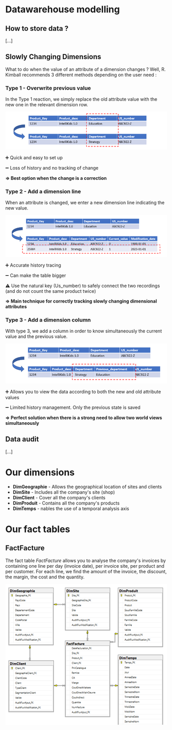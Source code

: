 # Datawarehouse modelling

## How to store data ?

[...]

## Slowly Changing Dimensions

What to do when the value of an attribute of a dimension changes ? Well, R. Kimball recommends 3 different methods depending on the user need :

### Type 1 - Overwrite previous value

In the Type 1 reaction, we simply replace the old attribute value with the new one in the relevant dimension row. 

<p align="center">
  <img src="https://github.com/thomasdaille/Image-Library/blob/master/SCD1.PNG" alt="SCD type 1">
</p>

:heavy_plus_sign: Quick and easy to set up

:heavy_minus_sign: Loss of history and no tracking of change

**=> Best option when the change is a correction**

### Type 2 - Add a dimension line

When an attribute is changed, we enter a new dimension line indicating the new value.

<p align="center">
  <img src="https://github.com/thomasdaille/Image-Library/blob/master/SCD2.PNG" alt="SCD type 2">
</p>

:heavy_plus_sign: Accurate history tracing

:heavy_minus_sign: Can make the table bigger

:warning: Use the natural key (Us_number) to safely connect the two recordings (and do not count the same product twice)

**=> Main technique for correctly tracking slowly changing dimensional attributes**

### Type 3 - Add a dimension column

With type 3, we add a column in order to know simultaneously the current value and the previous value.

<p align="center">
  <img src="https://github.com/thomasdaille/Image-Library/blob/master/SCD3.PNG" alt="SCD type 3">
</p>

:heavy_plus_sign: Allows you to view the data according to both the new and old attribute values

:heavy_minus_sign: Limited history management. Only the previous state is saved

**=> Perfect solution when there is a strong need to allow two world views simultaneously**

## Data audit

[...]

# Our dimensions

- **DimGeographie** - Allows the geographical location of sites and clients
- **DimSite** - Includes all the company's site (shop)
- **DimClient** - Cover all the company's clients
- **DimProduit** - Contains all the company's products
- **DimTemps** - nables the use of a temporal analysis axis

# Our fact tables

## FactFacture

The fact table *FactFacture* allows you to analyse the company's invoices by containing one line per day (invoice date), per invoice site, per product and per customer. For each line, we find the amount of the invoice, the discount, the margin, the cost and the quantity.

<p align="center">
  <img src="https://github.com/thomasdaille/Image-Library/blob/master/FactFacture.PNG" alt="FactFacture schema">
</p>
